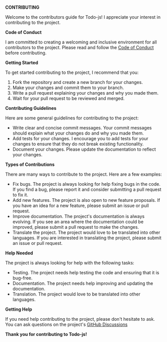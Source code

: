 **CONTRIBUTING**

Welcome to the contributors guide for Todo-js! I appreciate your interest in contributing to the project.

**Code of Conduct**

I am committed to creating a welcoming and inclusive environment for all contributors to the project. Please read and follow the [Code of Conduct](CODE_OF_CONDUCT.md) before contributing.

**Getting Started**

To get started contributing to the project, I recommend that you:

1. Fork the repository and create a new branch for your changes.
2. Make your changes and commit them to your branch.
3. Write a pull request explaining your changes and why you made them.
4. Wait for your pull request to be reviewed and merged.

**Contributing Guidelines**

Here are some general guidelines for contributing to the project:

* Write clear and concise commit messages. Your commit messages should explain what your changes do and why you made them.
* Add tests for your changes. I encourage you to add tests for your changes to ensure that they do not break existing functionality.
* Document your changes. Please update the documentation to reflect your changes.

**Types of Contributions**

There are many ways to contribute to the project. Here are a few examples:

* Fix bugs. The project is always looking for help fixing bugs in the code. If you find a bug, please report it and consider submitting a pull request to fix it.
* Add new features. The project is also open to new feature proposals. If you have an idea for a new feature, please submit an issue or pull request.
* Improve documentation. The project's documentation is always evolving. If you see an area where the documentation could be improved, please submit a pull request to make the changes.
* Translate the project. The project would love to be translated into other languages. If you are interested in translating the project, please submit an issue or pull request.

**Help Needed**

The project is always looking for help with the following tasks:

* Testing. The project needs help testing the code and ensuring that it is bug-free.
* Documentation. The project needs help improving and updating the documentation.
* Translation. The project would love to be translated into other languages.

**Getting Help**

If you need help contributing to the project, please don't hesitate to ask. You can ask questions on the project's [GitHub Discussions](https://github.com/Clint171/Javascript-File-Server/discussions/)

**Thank you for contributing to Todo-js!**
